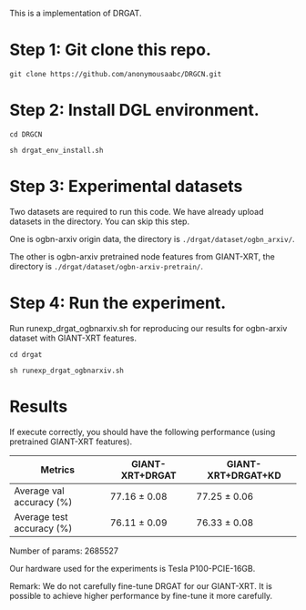 This is a implementation of DRGAT.

# Step 1: Git clone this repo.


```shell
git clone https://github.com/anonymousaabc/DRGCN.git

```


# Step 2: Install DGL environment.


```shell
cd DRGCN

sh drgat_env_install.sh
```


# Step 3: Experimental datasets

Two datasets are required to run this code. We have already upload datasets in the directory. You can skip this step.

One is ogbn-arxiv origin data, the directory is `./drgat/dataset/ogbn_arxiv/`. 

The other is ogbn-arxiv pretrained node features from GIANT-XRT, the directory is `./drgat/dataset/ogbn-arxiv-pretrain/`.


# Step 4: Run the experiment.

Run runexp_drgat_ogbnarxiv.sh for reproducing our results for ogbn-arxiv dataset with GIANT-XRT features.

```shell
cd drgat

sh runexp_drgat_ogbnarxiv.sh

```


# Results

If execute correctly, you should have the following performance (using pretrained GIANT-XRT features).

Metrics | GIANT-XRT+DRGAT	| GIANT-XRT+DRGAT+KD
-------- | ----- | -----
Average val accuracy (%) |	77.16 ± 0.08 |	77.25 ± 0.06
Average test accuracy (%) |	76.11 ± 0.09 |	76.33 ± 0.08

Number of params: 2685527

Our hardware used for the experiments is Tesla P100-PCIE-16GB.

Remark: We do not carefully fine-tune DRGAT for our GIANT-XRT. It is possible to achieve higher performance by fine-tune it more carefully.



